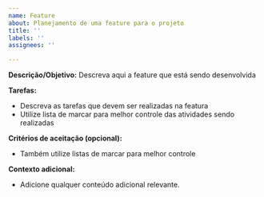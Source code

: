 ```yaml
---
name: Feature
about: Planejamento de uma feature para o projeto
title: ''
labels: ''
assignees: ''

---
```


**Descrição/Objetivo:**
Descreva aqui a feature que está sendo desenvolvida

**Tarefas:**
- Descreva as tarefas que devem ser realizadas na featura
- Utilize lista de marcar para melhor controle das atividades sendo realizadas


**Critérios de aceitação (opcional):**
- Também utilize listas de marcar para melhor controle

**Contexto adicional:**
- Adicione qualquer conteúdo adicional relevante.
